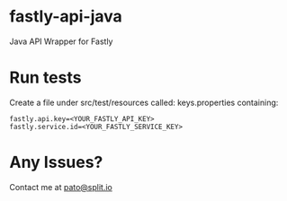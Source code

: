 # fastly-api-java
Java API Wrapper for Fastly

# Run tests

Create a file under src/test/resources called: keys.properties containing:

```
fastly.api.key=<YOUR_FASTLY_API_KEY>
fastly.service.id=<YOUR_FASTLY_SERVICE_KEY>
```

# Any Issues?

Contact me at pato@split.io
